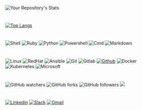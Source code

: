 ![Your Repository's Stats](https://github-readme-stats.vercel.app/api?username=christophe-freijanes&show_icons=true&theme=dark)
#
[![Top Langs](https://github-readme-stats.vercel.app/api/top-langs/?username=christophe-freijanes&layout=compact&theme=dark)](https://github.com/christophe-freijanes/christophe-freijanes)
#
![Shell](https://img.shields.io/badge/Shell_Script-121011?style=for-the-badge&logo=gnu-bash&logoColor=white)
![Ruby](https://img.shields.io/badge/Ruby-CC342D?style=for-the-badge&logo=ruby&logoColor=white)
![Python](https://img.shields.io/badge/Python-FFD43B?style=for-the-badge&logo=python&logoColor=darkgreen)
![Powershell](https://img.shields.io/badge/PowerShell-5391FE?style=for-the-badge&logo=PowerShell&logoColor=white)
![Cmd](https://img.shields.io/badge/windows%20terminal-4D4D4D?style=for-the-badge&logo=windows%20terminal&logoColor=white)
![Markdown](https://img.shields.io/badge/Markdown-000000?style=for-the-badge&logo=markdown&logoColor=white)
#
![Linux](https://img.shields.io/badge/Linux-FCC624?style=for-the-badge&logo=linux&logoColor=black)
![RedHat](https://img.shields.io/badge/Red%20Hat-EE0000?style=for-the-badge&logo=redhat&logoColor=white)
![Ansible](https://img.shields.io/badge/Ansible-000000?style=for-the-badge&logo=ansible&logoColor=white)
![Git](https://img.shields.io/badge/Git-F05032?style=for-the-badge&logo=git&logoColor=white)
![Gitlab](https://img.shields.io/badge/GitLab-330F63?style=for-the-badge&logo=gitlab&logoColor=white)
[![Github](https://img.shields.io/badge/GitHub-100000?style=for-the-badge&logo=github&logoColor=white)](https://github.com/christophe-freijanes)
![Docker](https://img.shields.io/badge/Docker-2CA5E0?style=for-the-badge&logo=docker&logoColor=white)
![Kubernetes](https://img.shields.io/badge/kubernetes-326ce5.svg?&style=for-the-badge&logo=kubernetes&logoColor=white)
![Microsoft](https://img.shields.io/badge/Microsoft-666666?style=for-the-badge&logo=microsoft&logoColor=white)
#
![GitHub watchers](https://img.shields.io/github/watchers/christophe-freijanes/christophe-freijanes?color=brightgreen&style=flat-square) 
![GitHub forks](https://img.shields.io/github/forks/christophe-freijanes/christophe-freijanes?color=blue&style=flat-square) 
![GitHub followers](https://img.shields.io/github/followers/christophe-freijanes?color=red&style=flat-square)
![](https://komarev.com/ghpvc/?username=christophe-freijanes&color=blueviolet&style=flat-square)
#
[![Linkedin](https://img.shields.io/badge/linkedin-%230077B5.svg?&style=for-the-badge&logo=linkedin&logoColor=white)](https://www.linkedin.com/in/christophe-freijanes)
[![Slack](https://img.shields.io/badge/Slack-4A154B?style=for-the-badge&logo=slack&logoColor=white)](https://join.slack.com/t/projetsdevops/shared_invite/zt-xer2f71v-43VbvHq4Uv5_SudUIreEWA)
[![Gmail](https://img.shields.io/badge/Gmail-D14836?style=for-the-badge&logo=gmail&logoColor=white)](mailto:christophe.freijanes@gmail.com?subjects=[Gitub-Contact])
